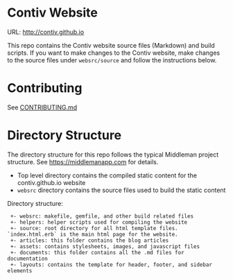 # Contiv Website

URL: http://contiv.github.io

This repo contains the Contiv website source files (Markdown) and build scripts. If you want to make changes to the Contiv website, make changes to the source files under `websrc/source` and follow the instructions below.

# Contributing

See [CONTRIBUTING.md](CONTRIBUTING.md)

# Directory Structure

The directory structure for this repo follows the typical Middleman project structure. See https://middlemanapp.com for details.

- Top level directory contains the compiled static content for the contiv.github.io website
- `websrc` directory contains the source files used to build the static content

Directory structure:

```
 +- websrc: makefile, gemfile, and other build related files
 +- helpers: helper scripts used for compiling the website
 +- source: root directory for all html template files. `index.html.erb` is the main html page for the website.
 +- articles: this folder contains the blog articles
 +- assets: contains stylesheets, images, and javascript files
 +- documents: this folder contains all the .md files for documentation
 +- layouts: contains the template for header, footer, and sidebar elements
```
